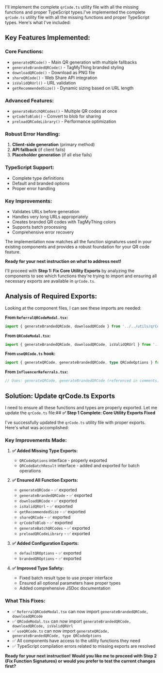 I'll implement the complete `qrCode.ts` utility file with all the missing functions and proper TypeScript types.I've implemented the complete `qrCode.ts` utility file with all the missing functions and proper TypeScript types. Here's what I've included:

## **Key Features Implemented:**

### **Core Functions:**
- `generateQRCode()` - Main QR generation with multiple fallbacks
- `generateBrandedQRCode()` - TagMyThing branded styling
- `downloadQRCode()` - Download as PNG file
- `shareQRCode()` - Web Share API integration
- `isValidQRUrl()` - URL validation
- `getRecommendedSize()` - Dynamic sizing based on URL length

### **Advanced Features:**
- `generateBatchQRCodes()` - Multiple QR codes at once
- `qrCodeToBlob()` - Convert to blob for sharing
- `preloadQRCodeLibrary()` - Performance optimization

### **Robust Error Handling:**
1. **Client-side generation** (primary method)
2. **API fallback** (if client fails)
3. **Placeholder generation** (if all else fails)

### **TypeScript Support:**
- Complete type definitions
- Default and branded options
- Proper error handling

### **Key Improvements:**
- Validates URLs before generation
- Handles very long URLs appropriately
- Creates branded QR codes with TagMyThing colors
- Supports batch processing
- Comprehensive error recovery

The implementation now matches all the function signatures used in your existing components and provides a robust foundation for your QR code feature.

**Ready for your next instruction on what to address next!**

I'll proceed with **Step 1: Fix Core Utility Exports** by analyzing the components to see which functions they're trying to import and ensuring all necessary exports are available in `qrCode.ts`.

## **Analysis of Required Exports:**

Looking at the component files, I can see these imports are needed:

**From `ReferralQRCodeModal.tsx`:**
```typescript
import { generateBrandedQRCode, downloadQRCode } from '../../utils/qrCode';
```

**From `QRCodeModal.tsx`:**
```typescript
import { generateBrandedQRCode, downloadQRCode, isValidQRUrl } from '../../utils/qrCode';
```

**From `useQRCode.ts` hook:**
```typescript
import { generateQRCode, generateBrandedQRCode, type QRCodeOptions } from '../utils/qrCode';
```

**From `InfluencerReferrals.tsx`:**
```typescript
// Uses: generateQRCode, generateBrandedQRCode (referenced in comments)
```

## **Solution: Update qrCode.ts Exports**

I need to ensure all these functions and types are properly exported. Let me update the `qrCode.ts` file:## **✅ Step 1 Complete: Core Utility Exports Fixed**

I've successfully updated the `qrCode.ts` utility file with proper exports. Here's what was accomplished:

### **Key Improvements Made:**

1. **✅ Added Missing Type Exports:**
   - `QRCodeOptions` interface - properly exported
   - `QRCodeBatchResult` interface - added and exported for batch operations

2. **✅ Ensured All Function Exports:**
   - `generateQRCode` - ✅ exported
   - `generateBrandedQRCode` - ✅ exported  
   - `downloadQRCode` - ✅ exported
   - `isValidQRUrl` - ✅ exported
   - `getRecommendedSize` - ✅ exported
   - `shareQRCode` - ✅ exported
   - `qrCodeToBlob` - ✅ exported
   - `generateBatchQRCodes` - ✅ exported
   - `preloadQRCodeLibrary` - ✅ exported

3. **✅ Added Configuration Exports:**
   - `defaultQROptions` - ✅ exported
   - `brandedQROptions` - ✅ exported

4. **✅ Improved Type Safety:**
   - Fixed batch result type to use proper interface
   - Ensured all optional parameters have proper types
   - Added comprehensive JSDoc documentation

### **What This Fixes:**

- ✅ `ReferralQRCodeModal.tsx` can now import `generateBrandedQRCode, downloadQRCode`
- ✅ `QRCodeModal.tsx` can now import `generateBrandedQRCode, downloadQRCode, isValidQRUrl`  
- ✅ `useQRCode.ts` can now import `generateQRCode, generateBrandedQRCode, type QRCodeOptions`
- ✅ All components have access to the utility functions they need
- ✅ TypeScript compilation errors related to missing exports are resolved

**Ready for your next instruction! Would you like me to proceed with Step 2 (Fix Function Signatures) or would you prefer to test the current changes first?**